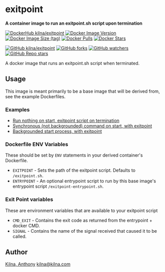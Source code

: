 # exitpoint

**A container image to run an exitpoint.sh script upon termination**

[![DockerHub kilna/exitpoint](https://img.shields.io/badge/DockerHub-kilna/exitpoint-blue?logo=docker)](https://hub.docker.com/r/kilna/exitpoint)
[![Docker Image Version](https://img.shields.io/docker/v/kilna/exitpoint?sort=semver)](https://hub.docker.com/r/kilna/exitpoint)
[![Docker Image Size (tag)](https://img.shields.io/docker/image-size/kilna/exitpoint/latest)](https://hub.docker.com/r/kilna/exitpoint)
[![Docker Pulls](https://img.shields.io/docker/pulls/kilna/exitpoint?style=social)](https://hub.docker.com/r/kilna/exitpoint)
[![Docker Stars](https://img.shields.io/docker/stars/kilna/exitpoint?style=social)](https://hub.docker.com/r/kilna/exitpoint)

[![GitHub kilna/exitpoint](https://img.shields.io/badge/GitHub-kilna/exitpoint-green?logo=github)](https://github.com/kilna/exitpoint)
[![GitHub forks](https://img.shields.io/github/forks/kilna/exitpoint?style=social)](https://github.com/kilna/exitpoint/forks)
[![GitHub watchers](https://img.shields.io/github/watchers/kilna/exitpoint?style=social)](https://github.com/kilna/exitpoint/watchers)
[![GitHub Repo stars](https://img.shields.io/github/stars/kilna/exitpoint?style=social)](https://github.com/kilna/exitpoint/stargazers)

A docker image that runs an exitpoint.sh script when terminated.

## Usage

This image is meant primarily to be a base image that will be derived from,
see the example Dockerfiles.

### Examples

* [Run nothing on start, exitpoint script on termination](https://github.com/kilna/exitpoint/tree/main/examples/exit-only)
* [Synchronous (not backgrounded) command on start, with exitpoint](https://github.com/kilna/exitpoint/tree/main/examples/synchronous)
* [Backgrounded start process, with exitpoint](https://github.com/kilna/exitpoint/tree/main/examples/background)

### Dockerfile ENV Variables

These should be set by `ENV` statements in your derived container's Dockerfile.

* `EXITPOINT` - Sets the path of the exitpoint script. Defaults to
  `/exitpoint.sh`.
* `ENTRYPOINT` - An optional entrypoint script to run by this base image's
   entrypoint script `/exitpoint-entrypoint.sh`.

### Exit Point variables

These are environment variables that are available to your exitpoint script

* `CMD_EXIT` - Contains the exit code as returned from the entrypoint + docker
   CMD.
* `SIGNAL` - Contains the name of the signal received that caused it to be
   called.

## Author

[Kilna, Anthony](http://github.com/kilna)
[kilna@kilna.com](mailto:kilna@kilna.com)


